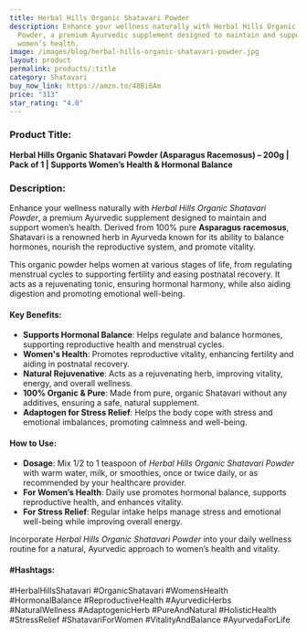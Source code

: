 ```yaml
---
title: Herbal Hills Organic Shatavari Powder
description: Enhance your wellness naturally with Herbal Hills Organic Shatavari
  Powder, a premium Ayurvedic supplement designed to maintain and support
  women’s health.
image: /images/blog/herbal-hills-organic-shatavari-powder.jpg
layout: product
permalink: products/:title
category: Shatavari
buy_now_link: https://amzn.to/48Bi6Am
price: "313"
star_rating: "4.0"
---
```

### Product Title:
**Herbal Hills Organic Shatavari Powder (Asparagus Racemosus) – 200g | Pack of 1 | Supports Women’s Health & Hormonal Balance**

### Description:
Enhance your wellness naturally with *Herbal Hills Organic Shatavari Powder*, a premium Ayurvedic supplement designed to maintain and support women’s health. Derived from 100% pure **Asparagus racemosus**, Shatavari is a renowned herb in Ayurveda known for its ability to balance hormones, nourish the reproductive system, and promote vitality.

This organic powder helps women at various stages of life, from regulating menstrual cycles to supporting fertility and easing postnatal recovery. It acts as a rejuvenating tonic, ensuring hormonal harmony, while also aiding digestion and promoting emotional well-being.

#### Key Benefits:
- **Supports Hormonal Balance**: Helps regulate and balance hormones, supporting reproductive health and menstrual cycles.
- **Women's Health**: Promotes reproductive vitality, enhancing fertility and aiding in postnatal recovery.
- **Natural Rejuvenative**: Acts as a rejuvenating herb, improving vitality, energy, and overall wellness.
- **100% Organic & Pure**: Made from pure, organic Shatavari without any additives, ensuring a safe, natural supplement.
- **Adaptogen for Stress Relief**: Helps the body cope with stress and emotional imbalances, promoting calmness and well-being.

#### How to Use:
- **Dosage**: Mix 1/2 to 1 teaspoon of *Herbal Hills Organic Shatavari Powder* with warm water, milk, or smoothies, once or twice daily, or as recommended by your healthcare provider.
- **For Women’s Health**: Daily use promotes hormonal balance, supports reproductive health, and enhances vitality.
- **For Stress Relief**: Regular intake helps manage stress and emotional well-being while improving overall energy.

Incorporate *Herbal Hills Organic Shatavari Powder* into your daily wellness routine for a natural, Ayurvedic approach to women’s health and vitality.

#### #Hashtags:
#HerbalHillsShatavari #OrganicShatavari #WomensHealth #HormonalBalance #ReproductiveHealth #AyurvedicHerbs #NaturalWellness #AdaptogenicHerb #PureAndNatural #HolisticHealth #StressRelief #ShatavariForWomen #VitalityAndBalance #AyurvedaForLife
